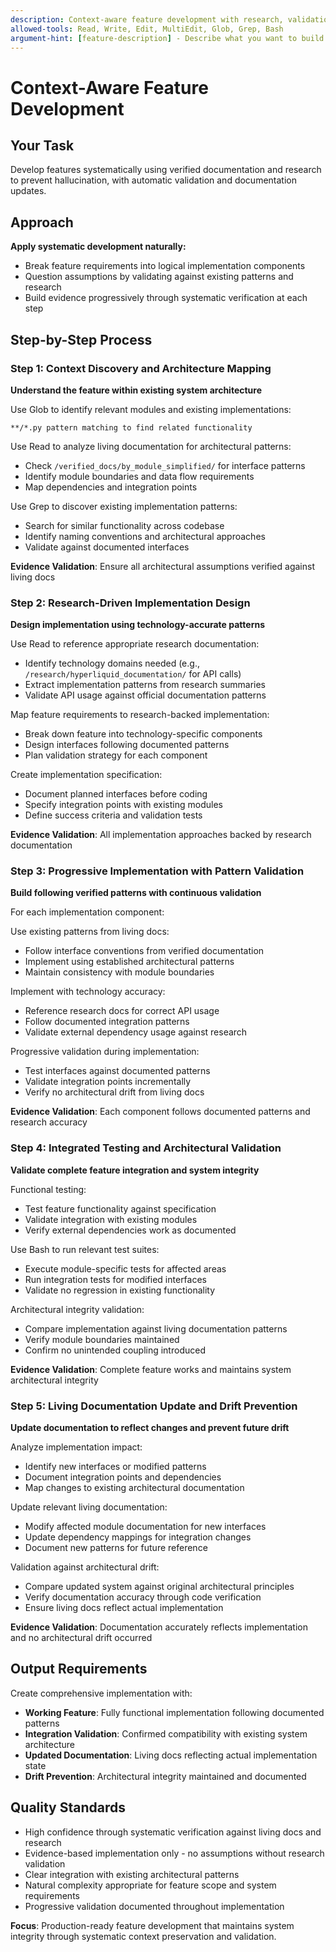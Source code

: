 ```yaml
---
description: Context-aware feature development with research, validation, and auto-documentation
allowed-tools: Read, Write, Edit, MultiEdit, Glob, Grep, Bash
argument-hint: [feature-description] - Describe what you want to build
---
```


# Context-Aware Feature Development

## Your Task
Develop features systematically using verified documentation and research to prevent hallucination, with automatic validation and documentation updates.

## Approach
**Apply systematic development naturally:**
- Break feature requirements into logical implementation components
- Question assumptions by validating against existing patterns and research
- Build evidence progressively through systematic verification at each step

## Step-by-Step Process

### Step 1: Context Discovery and Architecture Mapping
**Understand the feature within existing system architecture**

Use Glob to identify relevant modules and existing implementations:
```
**/*.py pattern matching to find related functionality
```

Use Read to analyze living documentation for architectural patterns:
- Check `/verified_docs/by_module_simplified/` for interface patterns
- Identify module boundaries and data flow requirements
- Map dependencies and integration points

Use Grep to discover existing implementation patterns:
- Search for similar functionality across codebase
- Identify naming conventions and architectural approaches
- Validate against documented interfaces

**Evidence Validation**: Ensure all architectural assumptions verified against living docs

### Step 2: Research-Driven Implementation Design
**Design implementation using technology-accurate patterns**

Use Read to reference appropriate research documentation:
- Identify technology domains needed (e.g., `/research/hyperliquid_documentation/` for API calls)
- Extract implementation patterns from research summaries
- Validate API usage against official documentation patterns

Map feature requirements to research-backed implementation:
- Break down feature into technology-specific components
- Design interfaces following documented patterns
- Plan validation strategy for each component

Create implementation specification:
- Document planned interfaces before coding
- Specify integration points with existing modules
- Define success criteria and validation tests

**Evidence Validation**: All implementation approaches backed by research documentation

### Step 3: Progressive Implementation with Pattern Validation
**Build following verified patterns with continuous validation**

For each implementation component:

Use existing patterns from living docs:
- Follow interface conventions from verified documentation
- Implement using established architectural patterns
- Maintain consistency with module boundaries

Implement with technology accuracy:
- Reference research docs for correct API usage
- Follow documented integration patterns
- Validate external dependency usage against research

Progressive validation during implementation:
- Test interfaces against documented patterns
- Validate integration points incrementally
- Verify no architectural drift from living docs

**Evidence Validation**: Each component follows documented patterns and research accuracy

### Step 4: Integrated Testing and Architectural Validation
**Validate complete feature integration and system integrity**

Functional testing:
- Test feature functionality against specification
- Validate integration with existing modules
- Verify external dependencies work as documented

Use Bash to run relevant test suites:
- Execute module-specific tests for affected areas
- Run integration tests for modified interfaces
- Validate no regression in existing functionality

Architectural integrity validation:
- Compare implementation against living documentation patterns
- Verify module boundaries maintained
- Confirm no unintended coupling introduced

**Evidence Validation**: Complete feature works and maintains system architectural integrity

### Step 5: Living Documentation Update and Drift Prevention
**Update documentation to reflect changes and prevent future drift**

Analyze implementation impact:
- Identify new interfaces or modified patterns
- Document integration points and dependencies
- Map changes to existing architectural documentation

Update relevant living documentation:
- Modify affected module documentation for new interfaces
- Update dependency mappings for integration changes
- Document new patterns for future reference

Validation against architectural drift:
- Compare updated system against original architectural principles
- Verify documentation accuracy through code verification
- Ensure living docs reflect actual implementation

**Evidence Validation**: Documentation accurately reflects implementation and no architectural drift occurred

## Output Requirements
Create comprehensive implementation with:
- **Working Feature**: Fully functional implementation following documented patterns
- **Integration Validation**: Confirmed compatibility with existing system architecture
- **Updated Documentation**: Living docs reflecting actual implementation state
- **Drift Prevention**: Architectural integrity maintained and documented

## Quality Standards
- High confidence through systematic verification against living docs and research
- Evidence-based implementation only - no assumptions without research validation
- Clear integration with existing architectural patterns
- Natural complexity appropriate for feature scope and system requirements
- Progressive validation documented throughout implementation

**Focus**: Production-ready feature development that maintains system integrity through systematic context preservation and validation.